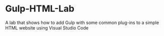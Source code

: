 # Gulp-HTML-Lab
A lab that shows how to add Gulp with some common plug-ins to a simple HTML website using Visual Studio Code
